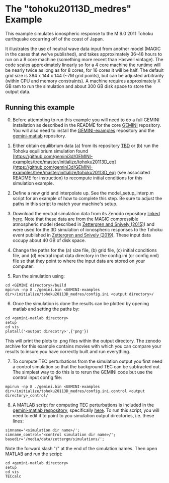 # The "tohoku20113D\_medres" Example

This example simulates ionospheric response to the M 9.0 2011 Tohoku earthquake occurring off of the coast of Japan.  

It illustrates the use of neutral wave data input from another model (MAGIC in the cases that we've published), and takes approximately 36-48 hours to run on a 8 core machine (something more recent than Haswell vintage).  The code scales approximately linearly so for a 4 core machine the runtime will be nearly twice as long as for 8 cores, for 16 cores it will be half.  The default grid size is 384 x 144 x 144 (~7M grid points), but can be adjusted arbitrarily (within CPU and memory constraints).  A machine requires approximately X GB ram to run the simulation and about 300 GB disk space to store the output data.  

## Running this example

0)  Before attempting to run this example you will need to do a full GEMINI installation as described in the README for the core [GEMINI](https://github.com/gemini3d/GEMINI) repository.  You will also need to install the [GEMINI-examples](https://github.com/gemini3d/GEMINI-examples) repository and the [gemini-matlab](https://github.com/gemini3d/gemini-matlab) repository.  

1)  Either obtain equilibrium data (a) from its repository [TBD]() or (b) run the Tohoku equilibrium simulation found [https://github.com/gemini3d/GEMINI-examples/tree/master/initialize/tohoku20113D_eq](https://github.com/gemini3d/GEMINI-examples/tree/master/initialize/tohoku20113D_eq) (see associated README for instruction) to recompute initial conditions for this simulation example.

2)  Define a new grid and interpolate up.  See the model_setup_interp.m script for an example of how to complete this step.  Be sure to adjust the paths in this script to match your machine's setup.   

3)  Download the neutral simulation data from its Zenodo repository [linked here](www.).  Note that these data are from the MAGIC compressible atmospheric model (described in [Zettergren and Snively (2015)](https://agupubs.onlinelibrary.wiley.com/doi/full/10.1002/2015JA021116)) and were used for the 3D simulation of ionospheric responses to the Tohoku event published in [Zettergren and Snively (2019)](https://agupubs.onlinelibrary.wiley.com/doi/full/10.1029/2018GL081569?casa_token=g2l3MOiyg4YAAAAA%3AUygvgBFrbj0ffiFzZuEhogWuAODDE3HH3RohpCDy5BvflfBqK_58jjy1kTe8EsAup9OxZBYNr34OpM5t).  These input data occupy about 40 GB of disk space.  

4)  Change the paths for the (a) size file, (b) grid file, (c) initial conditions file, and (d) neutral input data directory in the config.ini (or config.nml) file so that they point to where the input data are stored on your computer.  

5)  Run the simulation using:

``` 
cd <GEMINI directory>/build 
mpirun -np 8 ./gemini.bin <GEMINI-examples dir>/initialize/tohoku20113D_medres/config.ini <output directory>/ 
```

6)  Once the simulation is done the results can be plotted by opening matlab and setting the paths by:

``` 
cd <gemini-matlab directory>
setup
cd vis
plotall('<output direcotry>',{'png'})
```

This will print the plots to .png files within the output directory.  The zenodo archive for this example contains movies with which you can compare your results to insure you have correctly built and run everything.  

7)  To compute TEC perturbations from the simulation output you first need a control simulation so that the background TEC can be subtracted out.  The simplest way to do this is to rerun the GEMINI code but use the control input config file:

```
mpirun -np 8 ./gemini.bin <GEMINI-examples dir>/initialize/tohoku20113D_medres/config.ini.control <output directory>_control/

```

8)  A MATLAB script for computing TEC perturbations is included in the [gemini-matlab respository](https://github.com/gemini3d/gemini-matlab), specifically [here](https://github.com/gemini3d/gemini-matlab/blob/master/matlab/vis/TECcalc.m).  To run this script, you will need to edit it to point to you simulation output directories, i.e. these lines:  

```
simname='<simulation dir name>/';
simname_control='<control simulation dir name>/';
basedir='/media/data/zettergm/simulations/';
```

Note the forward slash "/" at the end of the simulation names.  Then open MATLAB and run the script:

```
cd <gemini-matlab directory>
setup
cd vis
TECcalc
```